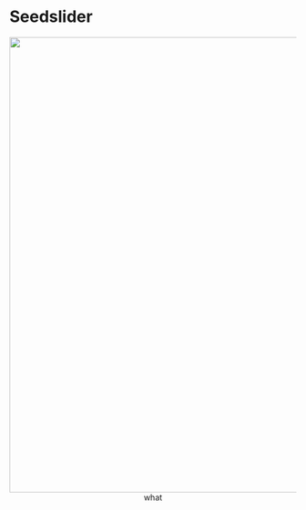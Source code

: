# Seedslider
<p align="center">
  <img width="800" src="https://user-images.githubusercontent.com/10107972/223202936-c5834418-6611-4a2f-914d-9b0c97c7369f.png">
  </br>
  what
</p>
